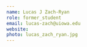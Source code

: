 ```yaml
---
name: Lucas J Zach-Ryan
role: former_student
email: lucas-zach@uiowa.edu
website: 
photo: lucas_zach_ryan.jpg
---
```


<!--I like teaching Computer Science!-->
